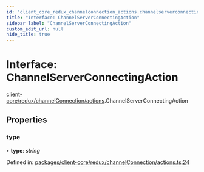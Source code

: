 ```yaml
---
id: "client_core_redux_channelconnection_actions.channelserverconnectingaction"
title: "Interface: ChannelServerConnectingAction"
sidebar_label: "ChannelServerConnectingAction"
custom_edit_url: null
hide_title: true
---
```


# Interface: ChannelServerConnectingAction

[client-core/redux/channelConnection/actions](../modules/client_core_redux_channelconnection_actions.md).ChannelServerConnectingAction

## Properties

### type

• **type**: *string*

Defined in: [packages/client-core/redux/channelConnection/actions.ts:24](https://github.com/xr3ngine/xr3ngine/blob/5c3dcaef1/packages/client-core/redux/channelConnection/actions.ts#L24)
